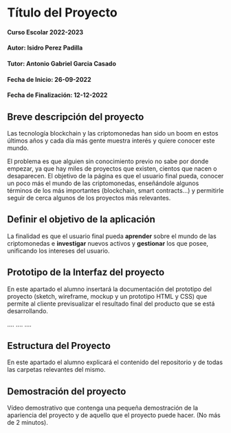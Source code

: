 

# Título del Proyecto

#### Curso Escolar 2022-2023
#### Autor: Isidro Perez Padilla
#### Tutor: Antonio Gabriel Garcia Casado
#### Fecha de Inicio: 26-09-2022
#### Fecha de Finalización: 12-12-2022

## Breve descripción del proyecto

Las tecnología blockchain y las criptomonedas han sido un boom en estos últimos años y cada día más gente muestra interés y quiere conocer este mundo.

El problema es que alguien sin conocimiento previo no sabe por donde empezar, ya que hay miles de proyectos que existen, cientos que nacen o desaparecen. El objetivo de la página es que el usuario final pueda, conocer un poco más el mundo de las criptomonedas, enseñándole algunos términos de los más importantes (blockchain, smart contracts…) y permitirle seguir de cerca algunos de los proyectos más relevantes.


## Definir el objetivo de la aplicación
La finalidad es que el usuario final pueda **aprender** sobre el mundo de las criptomonedas e **investigar** nuevos activos y **gestionar** los que posee, unificando los intereses del usuario.

## Prototipo de la Interfaz del proyecto

En este apartado el alumno insertará la documentación del prototipo del proyecto (sketch, wireframe, mockup y un prototipo HTML y CSS)  que permite al cliente previsualizar el resultado final del producto que se está desarrollando.

....
....
....

## Estructura del Proyecto

En este apartado el alumno explicará el contenido del repositorio y de todas las carpetas relevantes del mismo.

## Demostración del proyecto

Vídeo demostrativo que contenga una pequeña demostración de la apariencia del proyecto y de aquello que el proyecto puede hacer. (No más de 2 minutos).
